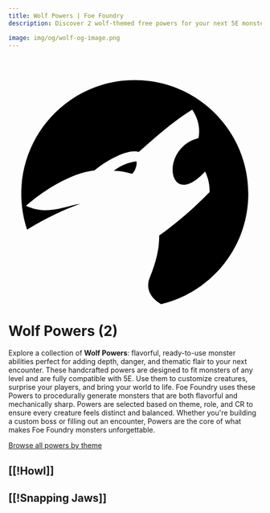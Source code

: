 ```yaml
---
title: Wolf Powers | Foe Foundry
description: Discover 2 wolf-themed free powers for your next 5E monster.

image: img/og/wolf-og-image.png
---
```


# <span class="inline-icon" aria-hidden="true"><svg xmlns="http://www.w3.org/2000/svg" viewBox="0 0 512 512"><path d="M255.563 22.094c-126.81 0-229.594 102.784-229.594 229.594 0 25.4 4.132 49.846 11.75 72.687 40.154-24.203 76.02-41.17 107.56-52.03-35.752 5.615-66.405 23.66-109.843 4 31.552-27.765 87.682-65.842 138.532-71.658 26.58-21.615 68.113-43.962 89.655-37.28 30.492-26.873 67.982-61.093 108.125-85.75 10.667 16.156 17.124 35.94 12.563 57.874-80.37 20.205-61.692 148.928 13.468 67.44 6.348 13.064 9.41 26.665 9.095 41.436-32.675 33.83-66.97 63.026-101.938 87.906.466 23.99-5.605 52.915-19 84.813-5.635 13.42-7.33 36.406 22.875 53.97 101.14-24.012 176.375-114.924 176.375-223.408 0-126.81-102.815-229.593-229.625-229.593zm3.312 164.375c-17.835 2.22-32.794 9.046-45.844 18.968 12.083-.036 25.612 2.882 37.5 6.156 6.208-6.698 10.236-18.52 8.345-25.125z"/></svg></span> Wolf Powers (2)

Explore a collection of **Wolf Powers**: flavorful, ready-to-use monster abilities perfect for adding depth, danger, and thematic flair to your next encounter. These handcrafted powers are designed to fit monsters of any level and are fully compatible with 5E. Use them to customize creatures, surprise your players, and bring your world to life. Foe Foundry uses these Powers to procedurally generate monsters that are both flavorful and mechanically sharp. Powers are selected based on theme, role, and CR to ensure every creature feels distinct and balanced. Whether you're building a custom boss or filling out an encounter, Powers are the core of what makes Foe Foundry monsters unforgettable.  

  
[Browse all powers by theme](all.md)

[[!Howl]]
---

[[!Snapping Jaws]]
---
